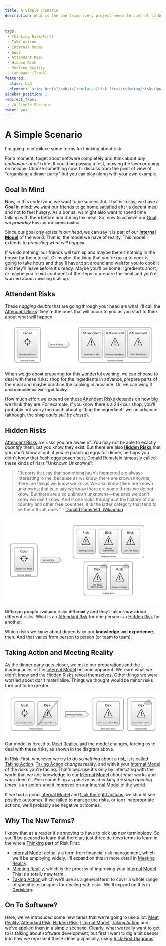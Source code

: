 ```yaml
---
title: A Simple Scenario
description: What is the one thing every project needs to control to be successful?


tags: 
 - Thinking Risk-First
 - Take Action
 - Internal Model
 - Goal
 - Attendant Risk
 - Hidden Risk
 - Meeting Reality
 - Language (Track)
featured: 
  class: bg3
  element: '<risk href="/public/templates/risk-first/redesign/risks/goal_v2.svg"><code>Goal</code><title>A Simple Scenario</title></risk>'
sidebar_position: 1
redirect_from: 
 - /A-Simple-Scenario
tweet: yes
---
```


# A Simple Scenario

I'm going to introduce some terms for thinking about risk.

For a moment, forget about software completely and think about _any endeavour at all_ in life.  It could be passing a test, mowing the lawn or going on holiday.  Choose something now.   I'll discuss from the point of view of "organising a dinner party" but you can play along with your own example.  

## Goal In Mind

Now, in this endeavour, we want to be successful.  That is to say, we have a **[Goal](../thinking/Glossary.md#goal)** in mind:  we want our friends to go home satisfied after a decent meal and not to feel hungry.   As a bonus, we might also want to spend time talking with them before and during the meal.  So, now to achieve our [Goal](../thinking/Glossary.md#goal) we *probably* have to do some tasks.  

Since our goal only exists _in our head_, we can say it is part of our **[Internal Model](../thinking/Glossary.md#internal-model)** of the world.  That is, the model we have of reality.  This model extends to _predicting what will happen_.

If we do nothing, our friends will turn up and maybe there's nothing in the house for them to eat.   Or maybe, the thing that you're going to cook is going to take hours and they'll have to sit around and wait for you to cook it and they'll leave before it's ready.  Maybe you'll be some ingredients short, or maybe you're not confident of the steps to prepare the meal and you're worried about messing it all up.  

## Attendant Risks

These _nagging doubts_ that are going through your head are what I'll call the [Attendant Risks](../thinking/Glossary.md#attendant-risk):  they're the ones that will occur to you as you start to think about what will happen. 

![Goal, with the risks you know about](/img/generated/introduction/goal_in_mind.png)

When we go about preparing for this wonderful evening, we can choose to deal with these risks:  shop for the ingredients in advance, prepare parts of the meal and maybe practice the cooking in advance.  Or, we can wing it and sometimes we'll get lucky.

How much effort we expend on these [Attendant Risks](../thinking/Glossary.md#attendant-risk) depends on how big we think they are.  For example, if you know there's a 24-hour shop, you'll probably not worry too much about getting the ingredients well in advance (although, the shop _could still be closed_).

## Hidden Risks

[Attendant Risks](../thinking/Glossary.md#attendant-risk) are risks you are aware of.  You may not be able to exactly _quantify_ them, but you know they exist.  But there are also **[Hidden Risks](../thinking/Glossary.md#attendant-risk)** that you _don't_ know about: if you're poaching eggs for dinner, perhaps you didn't know that fresh eggs poach best.  Donald Rumsfeld famously called these kinds of risks "Unknown Unknowns":

> "Reports that say that something hasn't happened are always interesting to me, because as we know, there are known knowns; there are things we know we know. We also know there are known unknowns; that is to say we know there are some things we do not know. But there are also unknown unknowns—the ones we don't know we don't know. And if one looks throughout the history of our country and other free countries, it is the latter category that tend to be the difficult ones." - [Donald Rumsfeld, _Wikipedia_](https://en.wikipedia.org/wiki/There_are_known_knowns)

![Goal, the risks you know about and the ones you don't](/img/generated/introduction/hidden_risks.png)

Different people evaluate risks differently and they'll also _know_ about different risks.  What is an [Attendant Risk](../thinking/Glossary.md#attendant-risk) for one person is a [Hidden Risk](../thinking/Glossary.md#attendant-risk) for another.     

Which risks we know about depends on our **knowledge** and **experience**, then. <!-- tweet-end --> And that varies from person to person (or team to team).  

## Taking Action and Meeting Reality

As the dinner party gets closer, we make our preparations and the inadequacies of the [Internal Model](../thinking/Glossary.md#internal-model) become apparent.  We learn what we didn't know and the [Hidden Risks](../thinking/Glossary.md#hidden-risk) reveal themselves.  Other things we were worried about don't materialise.  Things we thought would be minor risks turn out to be greater.   

![How Taking Action affects Reality, and also changes your Internal Model](/img/generated/introduction/model_vs_reality.png)

Our model is forced to [Meet Reality](../thinking/Glossary.md#meet-reality), and the model changes,  forcing us to deal with these risks, as shown in the diagram above.  

In Risk-First, whenever we try to _do something_ about a risk, it is called [Taking Action](../thinking/Glossary.md#taking-action).  [Taking Action](../thinking/Glossary.md#taking-action) _changes_ reality, and with it your [Internal Model](../thinking/Glossary.md#internal-model) of the risks you're facing.  That's because it's only by interacting with the world that we add knowledge to our [Internal Model](../thinking/Glossary.md#internal-model) about what works and what doesn't.  Even something as passive as _checking the shop opening times_ is an action, and it improves on our [Internal Model](../thinking/Glossary.md#internal-model) of the world.

If we had a good [Internal Model](../thinking/Glossary.md#internal-model) and [took the right actions](../thinking/Glossary.md#taking-action), we should see positive outcomes.  If we failed to manage the risks, or took inappropriate actions, we'll probably see negative outcomes.

## Why The New Terms?

I know that as a reader it's annoying to have to pick up new terminology.  So you'll be pleased to learn that there are just three de novo terms to learn in the whole [Thinking](Start.md) part of Risk First: 

 - [Internal Model](Glossary.md#internal-model): actually a term from financial risk management, which we'll be employing widely.  I'll expand on this in more detail in [Meeting Reality](Meeting-Reality.md).
 - [Meeting Reality](Glossary.md#meet-reality), which is the process of improving your [Internal Model](Glossary.md#internal-model).  This is a totally new term.
 - [Taking Action](Glossary.md#take-action) which we'll use as a general term to cover a whole range of specific techniques for dealing with risks.  We'll expand on this in [Derisking](De-Risking.md).

## On To Software?

Here, we've introduced some new terms that we're going to use a lot:  [Meet Reality](../thinking/Glossary.md#meet-reality), [Attendant Risk](../thinking/Glossary.md#attendant-risk), [Hidden Risk](../thinking/Glossary.md#attendant-risk), [Internal Model](../thinking/Glossary.md#internal-model), [Taking Action](../thinking/Glossary.md#taking-action) and, we've applied them in a simple scenario.  Clearly, what we really want to get to is talking about software development, but first I want to dig a bit deeper into how we represent these ideas graphically, using [Risk-First Diagrams](Risk-First-Diagrams.md).
